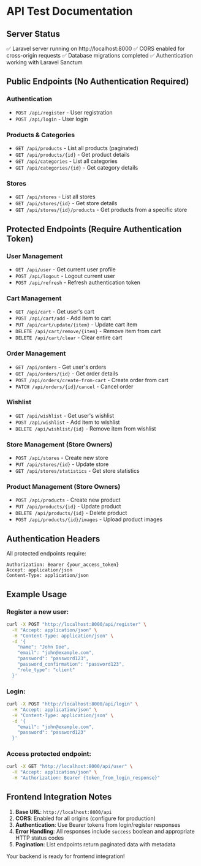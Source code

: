 # API Test Documentation

## Server Status
✅ Laravel server running on http://localhost:8000
✅ CORS enabled for cross-origin requests
✅ Database migrations completed
✅ Authentication working with Laravel Sanctum

## Public Endpoints (No Authentication Required)

### Authentication
- `POST /api/register` - User registration
- `POST /api/login` - User login

### Products & Categories
- `GET /api/products` - List all products (paginated)
- `GET /api/products/{id}` - Get product details
- `GET /api/categories` - List all categories
- `GET /api/categories/{id}` - Get category details

### Stores
- `GET /api/stores` - List all stores
- `GET /api/stores/{id}` - Get store details
- `GET /api/stores/{id}/products` - Get products from a specific store

## Protected Endpoints (Require Authentication Token)

### User Management
- `GET /api/user` - Get current user profile
- `POST /api/logout` - Logout current user
- `POST /api/refresh` - Refresh authentication token

### Cart Management
- `GET /api/cart` - Get user's cart
- `POST /api/cart/add` - Add item to cart
- `PUT /api/cart/update/{item}` - Update cart item
- `DELETE /api/cart/remove/{item}` - Remove item from cart
- `DELETE /api/cart/clear` - Clear entire cart

### Order Management
- `GET /api/orders` - Get user's orders
- `GET /api/orders/{id}` - Get order details
- `POST /api/orders/create-from-cart` - Create order from cart
- `PATCH /api/orders/{id}/cancel` - Cancel order

### Wishlist
- `GET /api/wishlist` - Get user's wishlist
- `POST /api/wishlist` - Add item to wishlist
- `DELETE /api/wishlist/{id}` - Remove item from wishlist

### Store Management (Store Owners)
- `POST /api/stores` - Create new store
- `PUT /api/stores/{id}` - Update store
- `GET /api/stores/statistics` - Get store statistics

### Product Management (Store Owners)
- `POST /api/products` - Create new product
- `PUT /api/products/{id}` - Update product
- `DELETE /api/products/{id}` - Delete product
- `POST /api/products/{id}/images` - Upload product images

## Authentication Headers
All protected endpoints require:
```
Authorization: Bearer {your_access_token}
Accept: application/json
Content-Type: application/json
```

## Example Usage

### Register a new user:
```bash
curl -X POST "http://localhost:8000/api/register" \
  -H "Accept: application/json" \
  -H "Content-Type: application/json" \
  -d '{
    "name": "John Doe",
    "email": "john@example.com",
    "password": "password123",
    "password_confirmation": "password123",
    "role_type": "client"
  }'
```

### Login:
```bash
curl -X POST "http://localhost:8000/api/login" \
  -H "Accept: application/json" \
  -H "Content-Type: application/json" \
  -d '{
    "email": "john@example.com",
    "password": "password123"
  }'
```

### Access protected endpoint:
```bash
curl -X GET "http://localhost:8000/api/user" \
  -H "Accept: application/json" \
  -H "Authorization: Bearer {token_from_login_response}"
```

## Frontend Integration Notes

1. **Base URL**: `http://localhost:8000/api`
2. **CORS**: Enabled for all origins (configure for production)
3. **Authentication**: Use Bearer tokens from login/register responses
4. **Error Handling**: All responses include `success` boolean and appropriate HTTP status codes
5. **Pagination**: List endpoints return paginated data with metadata

Your backend is ready for frontend integration!
